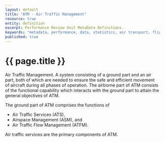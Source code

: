 ```yaml
---
layout: default
title: "ATM - Air Traffic Management"
resource: true
entity: definition
excerpt: Performance Review Unit MetaData Definitions.
keywords: "metadata, performance, data, statistics, air transport, flights, europe, delay, safety"
published: true
---
```


# {{ page.title }}
Air Traffic Management. A system consisting of a ground part and an air part, both of which are needed to ensure the safe and efficient movement of aircraft during all phases of operation. The airborne part of ATM consists of the functional capability which interacts with the ground part to attain the general objectives of ATM.

The ground part of ATM comprises the functions of

* Air Traffic Services (ATS),
* Airspace Management (ASM), and
* Air Traffic Flow Management (ATFM).

Air traffic services are the primary components of ATM.
